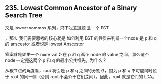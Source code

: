 ## 235. Lowest Common Ancestor of a Binary Search Tree

又是 lowest common 系列，只不过这道题 是一个 BST

，那么 我们需要思考的核心就是 如何利用 BST 的性质来判断一个node 是 p 和 q 的 anscestor 或者说是 lowest Anscestor

答案就是如果一个 node val 处在 p 和 q 两个 node 的 value 之间，那么这个 node 一定是这两个 p 和 q 的最小公共祖先，为什么？

从根节点的角度看，root 将会是 p 和 q 之间的分割点，因为 p 和 q 不可能同时位于 root 的同一侧（否则 root 不会介于它们之间）。因此，root 就是它们的 LCA。

